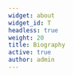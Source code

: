 ```yaml
---
widget: about
widget_id: T
headless: true
weight: 20
title: Biography
active: true
author: admin
---
```

